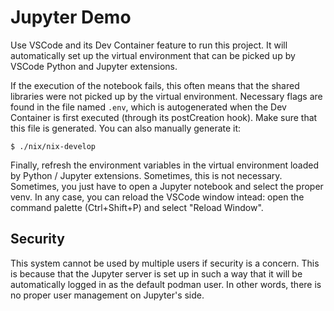 Jupyter Demo
============

Use VSCode and its Dev Container feature to run this project. It will automatically set up the virtual environment that can be picked up by VSCode Python and Jupyter extensions.

If the execution of the notebook fails, this often means that the shared libraries were not picked up by the virtual environment.
Necessary flags are found in the file named `.env`, which is autogenerated when the Dev Container is first executed (through its postCreation hook).
Make sure that this file is generated. You can also manually generate it:
```
$ ./nix/nix-develop
```

Finally, refresh the environment variables in the virtual environment loaded by Python / Jupyter extensions.
Sometimes, this is not necessary. Sometimes, you just have to open a Jupyter notebook and select the proper venv.
In any case, you can reload the VSCode window intead: open the command palette (Ctrl+Shift+P) and select "Reload Window".

Security
--------

This system cannot be used by multiple users if security is a concern. This is because that the Jupyter server is set up in such a way that it will be automatically logged in as the default podman user. In other words, there is no proper user management on Jupyter's side.